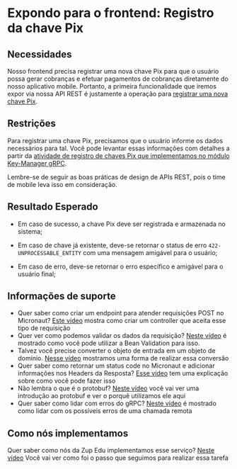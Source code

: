 # Expondo para o frontend: Registro da chave Pix

## Necessidades

Nosso frontend precisa registrar uma nova chave Pix para que o usuário possa gerar cobranças e efetuar pagamentos de cobranças diretamente do nosso aplicativo mobile. Portanto, a primeira funcionalidade que iremos expor via nossa API REST é justamente a operação para [registrar uma nova chave Pix](005-registrando-uma-nova-chave-pix.md).
   
## Restrições

Para registrar uma chave Pix, precisamos que o usuário informe os dados necessários para tal. Você pode levantar essas informações com detalhes a partir da [atividade de registro de chaves Pix que implementamos no módulo Key-Manager gRPC](005-registrando-uma-nova-chave-pix.md).

Lembre-se de seguir as boas práticas de design de APIs REST, pois o time de mobile leva isso em consideração.

## Resultado Esperado

- Em caso de sucesso, a chave Pix deve ser registrada e armazenada no sistema;

- Em caso de chave já existente, deve-se retornar o status de erro `422-UNPROCESSABLE_ENTITY` com uma mensagem amigável para o usuário;

- Em caso de erro, deve-se retornar o erro específico e amigável para o usuário final;

## Informações de suporte
- Quer saber como criar um endpoint para atender requisições POST no Micronaut? [Este vídeo](https://www.youtube.com/watch?v=PWBEwECz4y4&feature=youtu.be) mostra como criar um controller que aceita esse tipo de requisição
- Quer ver como podemos validar os dados da requisição? [Neste vídeo](https://www.youtube.com/watch?v=Vw1uB_8EeX4&feature=youtu.be) é mostrado como você pode utilizar a Bean Validation para isso.
- Talvez você precise converter o objeto de entrada em um objeto de domínio. [Nesse vídeo](https://www.youtube.com/watch?v=Hoi3-Plm0uo&feature=youtu.be) mostramos uma forma de realizar essa conversão
- Quer saber como retornar um status code no Micronaut e adicionar informações nos Headers da Resposta? [Esse vídeo](https://www.youtube.com/watch?v=wgvIFkR5ea0&feature=youtu.be) tem uma explicação sobre como você pode fazer isso
- Não lembra o que é o protobuf? [Neste vídeo](https://www.youtube.com/watch?v=Rd7sLrPKDGM&feature=youtu.be) você vai ver uma introdução ao protobuf e ver o porquê utilizamos ele aqui
- Quer saber como lidar com erros do gRPC? [Neste vídeo](https://www.youtube.com/watch?v=dQYWWnnsHAc&feature=youtu.be) é mostrado como lidar com os possíveis erros de uma chamada remota

## Como nós implementamos
Quer saber como nós da Zup Edu implementamos esse serviço? [Neste vídeo](https://www.youtube.com/watch?v=QBi4i7tpj98&feature=youtu.be) Você vai ver como foi o passo que seguimos para realizar essa tarefa
